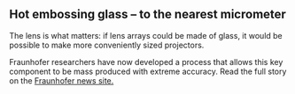 ## Hot embossing glass – to the nearest micrometer

The lens is what matters: if lens arrays could be made of glass, it would be possible to make more conveniently sized projectors.
<!--break-->
Fraunhofer researchers have now developed a process that allows this key component to be mass produced with extreme accuracy. Read the full story on the [Fraunhofer news site.](http://www.fraunhofer.de/en/press/research-news/2010/12/hot-embossing-glas.jsp)